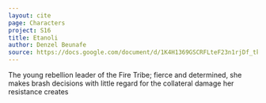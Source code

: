 ```yaml
---
layout: cite
page: Characters
project: S16
title: Etanoli
author: Denzel Beunafe
source: https://docs.google.com/document/d/1K4H1369GSCRFLteF23n1rjDf_tke8aqb4F7cfBas3RI/edit?usp=sharing
---
```

The young rebellion leader of the Fire Tribe; fierce and determined, she makes brash decisions with little regard for the collateral damage her resistance creates
